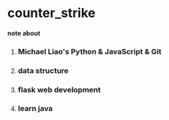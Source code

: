 # counter_strike 
#### note about    
1. ### Michael Liao's Python & JavaScript & Git
2. ### data structure
3. ### flask web development
4. ### learn java